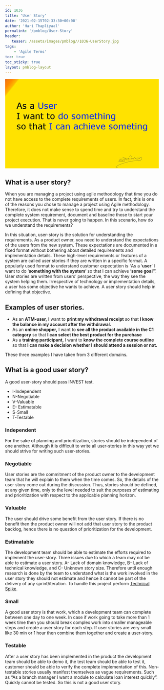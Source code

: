 ```yaml
---
id: 1036   
title: 'User Story'
date: '2021-02-15T02:33:30+00:00'
author: 'Hari Thapliyaal'
permalink: '/pmblog/User-Story'
header:
   teaser: /assets/images/pmblog//1036-UserStory.jpg
tags:
    - 'Agile Terms'
toc: true   
toc_sticky: true	
layout: pmblog-layout 
---
```


![](/assets/images/pmblog/1036-UserStory.jpg)   

## What is a user story?

When you are managing a project using agile methodology that time you do not have access to the complete requirements of users. In fact, this is one of the reasons you chose to manage a project using Agile methodology. Therefore, it does not make sense to spend time and try to understand the complete system requirement, document and baseline those to start your project execution. That is never going to happen. In this scenario, how do we understand the requirements?

In this situation, user-story is the solution for understanding the requirements. As a product owner, you need to understand the expectations of the users from the new system. These expectations are documented in a fixed format without bothering about detailed requirements and implementation details. These high-level requirements or features of a system are called user stories if they are written in a specific format. A popularly used format to understand customer expectation is “As a ‘**user**‘ I want to do ‘**something with the system**‘ so that I can achieve ‘**some goal**‘”. User stories are written from users’ perspective, the way they see the system helping them. Irrespective of technology or implementation details, a user has some objective he wants to achieve. A user story should help in defining that objective.

## Examples of user stories.

- As an **ATM-user,** I want to **print my withdrawal receipt** so that **I know the balance in my account after the withdrawal.**
- As an **online shopper,** I want to **see all the product available in the C1 category** so that **I can select the best product for the purchase**
- As a **training participant,** I want to **know the complete course outline** so that **I can make a decision whether I should attend a session or not.**

These three examples I have taken from 3 different domains.

## What is a good user story?

A good user-story should pass INVEST test.

- I-Independent
- N-Negotiable
- V-Valuable
- E- Estimatable
- S-Small
- T-Testable

### **Independent**

For the sake of planning and prioritization, stories should be independent of one another. Although it is difficult to write all user-stories in this way yet we should strive for writing such user-stories.

### **Negotiable**

User stories are the commitment of the product owner to the development team that he will explain to them when the time comes. So, the details of the user story come out during the discussion. Thus, stories should be defined, at any given time, only to the level needed to suit the purposes of estimating and prioritization with respect to the applicable planning horizon.

### **Valuable**

The user should drive some benefit from the user story. If there is no benefit then the product owner will not add that user story to the product backlog, hence there is no question of prioritization for the development.

### **Estimatable**

The development team should be able to estimate the efforts required to implement the user-story. Three issues due to which a team may not be able to estimate a user story. A- Lack of domain knowledge, B- Lack of technical knowledge, and C- Unknown story size. Therefore until enough research is done by the team to understand what is the work involved in the user story they should not estimate and hence it cannot be part of the delivery of any sprint/iteration. To handle this project perform [Technical Spike](/pmbok6/Technical-Spike).

### **Small**

A good user story is that work, which a development team can complete between one day to one week. In case if work going to take more than 1 week time then you should break complex work into smaller manageable steps and create a user story for each step. If user stories are very small like 30 min or 1 hour then combine them together and create a user-story.

### **Testable**

After a user story has been implemented in the product the development team should be able to demo it, the test team should be able to test it, customer should be able to verify the complete implementation of this. Non-testable stories usually manifest themselves as vague requirements. Such as “As a branch manager I want a module to calculate loan interest quickly”. Quickly cannot be tested. So this is not a good user story.
